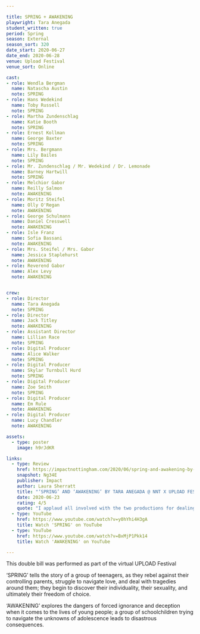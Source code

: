 ```yaml
---

title: SPRING + AWAKENING
playwright: Tara Anegada
student_written: true
period: Spring
season: External
season_sort: 320
date_start: 2020-06-27
date_end: 2020-06-28
venue: Upload Festival
venue_sort: Online

cast:
- role: Wendla Bergman
  name: Natascha Austin
  note: SPRING
- role: Hans Wedekind
  name: Toby Russell
  note: SPRING
- role: Martha Zundenschlag
  name: Katie Booth
  note: SPRING
- role: Ernest Kollman
  name: George Baxter
  note: SPRING
- role: Mrs. Bergmann
  name: Lily Bailes
  note: SPRING
- role: Mr. Zundenschlag / Mr. Wedekind / Dr. Lemonade
  name: Barney Hartwill
  note: SPRING
- role: Melchior Gabor
  name: Reilly Salmon
  note: AWAKENING
- role: Moritz Steifel
  name: Olly O'Regan
  note: AWAKENING
- role: George Schulmann
  name: Daniel Cresswell
  note: AWAKENING
- role: Isle Franz
  name: Sofia Bassani
  note: AWAKENING
- role: Mrs. Steifel / Mrs. Gabor
  name: Jessica Staplehurst
  note: AWAKENING
- role: Reverend Gabor
  name: Alex Levy
  note: AWAKENING


crew:
- role: Director
  name: Tara Anegada
  note: SPRING
- role: Director
  name: Jack Titley
  note: AWAKENING
- role: Assistant Director 
  name: Lillian Race
  note: SPRING
- role: Digital Producer
  name: Alice Walker
  note: SPRING
- role: Digital Producer
  name: Skylar Turnbull Hurd
  note: SPRING
- role: Digital Producer 
  name: Zoe Smith
  note: SPRING
- role: Digital Producer
  name: Em Rule
  note: AWAKENING
- role: Digital Producer 
  name: Lucy Chandler
  note: AWAKENING

assets:
  - type: poster
    image: h9rJdKR

links:
  - type: Review 
    href: https://impactnottingham.com/2020/06/spring-and-awakening-by-tara-anegada-nnt-x-upload-festival/
    snapshot: Ng34E
    publisher: Impact
    author: Laura Sherratt
    title: "‘SPRING’ AND ‘AWAKENING’ BY TARA ANEGADA @ NNT X UPLOAD FESTIVAL"
    date: 2020-06-23
    rating: 4/5
    quote: "I applaud all involved with the two productions for dealing with such difficult topics so sensitively. ‘SPRING’ and ‘AWAKENING’ make up a very moving piece of digital theatre that raises timeless points on teenage sexuality. Despite the difficult circumstances the cast and crew have had to adapt to, their resilience paid off."
  - type: YouTube 
    href: https://www.youtube.com/watch?v=y0hYhi4H3gA
    title: Watch 'SPRING' on YouTube 
  - type: YouTube 
    href: https://www.youtube.com/watch?v=BxMjP1Pkk14
    title: Watch 'AWAKENING' on YouTube

---
```


This double bill was performed as part of the virtual UPLOAD Festival 

‘SPRING’ tells the story of a group of teenagers, as they rebel against their controlling parents, struggle to navigate love, and deal with tragedies around them; they begin to discover their individuality, their sexuality, and ultimately their freedom of choice.

‘AWAKENING’ explores the dangers of forced ignorance and deception when it comes to the lives of young people; a group of schoolchildren trying to navigate the unknowns of adolescence leads to disastrous consequences.
